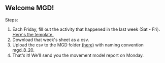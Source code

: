 ## Welcome MGD!

Steps:
1. Each Friday, fill out the activity that happened in the last week (Sat - Fri). [Here's the template.](https://docs.google.com/spreadsheets/d/143f6Sf_3_uo1Jb5m7tnuJi3t4UCYmTdXYNh8Im3lLhM/edit#gid=1296971759)
2. Download that week's sheet as a csv.
3. Upload the csv to the MGD folder [(here)](https://github.com/christinevandev/Movement-Proposals/tree/main/communities/MGD) with naming convention mgd_8_20.
4. That's it! We'll send you the movement model report on Monday.
